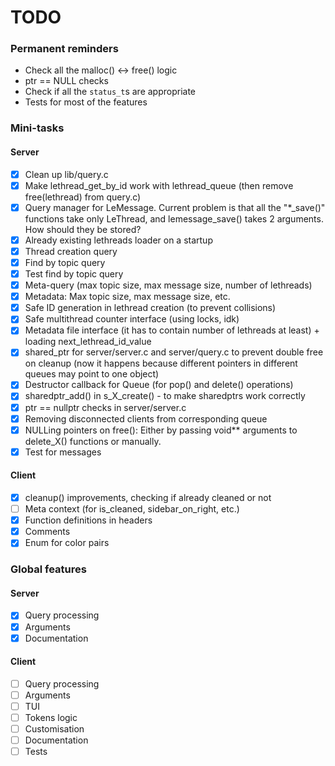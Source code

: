 # TODO

### Permanent reminders
- Check all the malloc() <-> free() logic
- ptr == NULL checks
- Check if all the `status_t`s are appropriate
- Tests for most of the features

### Mini-tasks
#### Server
- [x] Clean up lib/query.c
- [x] Make lethread_get_by_id work with lethread_queue (then remove free(lethread) from query.c)
- [x] Query manager for LeMessage. Current problem is that all the "*_save()" functions take only LeThread, and lemessage_save() takes 2 arguments. How should they be stored?
- [x] Already existing lethreads loader on a startup
- [x] Thread creation query
- [x] Find by topic query
- [x] Test find by topic query
- [x] Meta-query (max topic size, max message size, number of lethreads)
- [x] Metadata: Max topic size, max message size, etc.
- [x] Safe ID generation in lethread creation (to prevent collisions)
- [x] Safe multithread counter interface (using locks, idk)
- [x] Metadata file interface (it has to contain number of lethreads at least) + loading next_lethread_id_value
- [x] shared_ptr for server/server.c and server/query.c to prevent double free on cleanup (now it happens because different pointers in different queues may point to one object)
- [x] Destructor callback for Queue (for pop() and delete() operations)
- [x] sharedptr_add() in s_X_create() - to make sharedptrs work correctly
- [x] ptr == nullptr checks in server/server.c
- [x] Removing disconnected clients from corresponding queue
- [x] NULLing pointers on free(): Either by passing void** arguments to delete_X() functions or manually.
- [x] Test for messages

#### Client
- [x] cleanup() improvements, checking if already cleaned or not
- [ ] Meta context (for is_cleaned, sidebar_on_right, etc.)
- [x] Function definitions in headers
- [x] Comments
- [x] Enum for color pairs

### Global features
#### Server
- [x] Query processing
- [x] Arguments
- [x] Documentation
#### Client
- [ ] Query processing
- [ ] Arguments
- [ ] TUI
- [ ] Tokens logic
- [ ] Customisation
- [ ] Documentation
- [ ] Tests